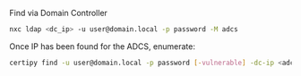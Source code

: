 
Find via Domain Controller

```bash
nxc ldap <dc_ip> -u user@domain.local -p password -M adcs
```

Once IP has been found for the ADCS, enumerate:

```bash
certipy find -u user@domain.local -p password [-vulnerable] -dc-ip <adcs_ip>
```